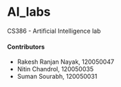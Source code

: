 # AI_labs
CS386 - Artificial Intelligence lab 
#### Contributors
* Rakesh Ranjan Nayak, 120050047
* Nitin Chandrol, 120050035
* Suman Sourabh, 120050031